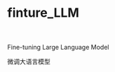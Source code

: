 # finture_LLM                                                    
Fine-tuning  Large Language Model

微调大语言模型
